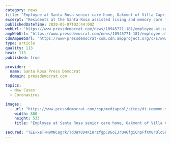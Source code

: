 ```yaml
---
category: news
title: "Employee at Santa Rosa senior care home, Oakmont of Villa Capri, tests positive for coronavirus"
excerpt: "Residents at the Santa Rosa assisted living and memory care facility have been asked to isolate in their apartments, and the facility is monitoring residents and staff for symptoms."
publishedDateTime: 2020-05-07T02:44:00Z
webUrl: "https://www.pressdemocrat.com/news/10945771-181/employee-at-santa-rosa-senior"
ampWebUrl: "https://www.pressdemocrat.com/news/10945771-181/employee-at-santa-rosa-senior?view=AMP"
cdnAmpWebUrl: "https://www-pressdemocrat-com.cdn.ampproject.org/c/s/www.pressdemocrat.com/news/10945771-181/employee-at-santa-rosa-senior?view=AMP"
type: article
quality: 113
heat: 113
published: true

provider:
  name: Santa Rosa Press Democrat
  domain: pressdemocrat.com

topics:
  - New Cases
  - Coronavirus

images:
  - url: "https://www.pressdemocrat.com/csp/mediapool/sites/dt.common.streams.StreamServer.cls?STREAMOID=pPRCt$9HnX9txqFqf0OSLs$daE2N3K4ZzOUsqbU5sYviwf$yFb7DoWLPKQgfS1$cWCsjLu883Ygn4B49Lvm9bPe2QeMKQdVeZmXF$9l$4uCZ8QDXhaHEp3rvzXRJFdy0KqPHLoMevcTLo3h8xh70Y6N_U_CryOsw6FTOdKL_jpQ-&CONTENTTYPE=image/jpeg"
    width: 800
    height: 533
    title: "Employee at Santa Rosa senior care home, Oakmont of Villa Capri, tests positive for coronavirus"

secured: "TEE+xeT+N9MNCagrk/TdUaY0D4Ki8rzfgpCDGoIJrQ4GfgiCnpFfXm8rQloSHyBmTvO2LsqFxX3rZ7JwdKVcdj7je8dy877C2WZL5nvYV5fPdxkpOQjCN5NLPW83sMwOnm1wouHbWk3Gymo/spqEZ1/i4EUq71NwqTSL0W2+Z2hoSY8Uw9RUB9RGuT6X7JbQUkJg1VIF8tjXjcsFLMbB5Q6c3mjue8jSnyoNLgYIHp/9fST12Nj7LDanoXfl2Tb3+R9vQpaKTiQYSo6A9q/U7S2gFB7qNxNY5Za+acqSTN6l/fqTPyO8LkophSVapUmEdVuPbmuT6XRmlmXiIXDYksylc81Hk0ujy1kKwTtqUfeilVF0txqDQmSpzljcV3q9AkgfAm7anq7O2I3+7znBr4vC2N7UyTdUv9NYqz+Xoy+ta6mvaUvnV3O3CqMxyobTwAtfnO4OrEWSdqvHhmvbcQouL9j8X94P5LYKF+/usF8=;POdOrPQt+WgH1Snjz3xN5g=="
---
```


